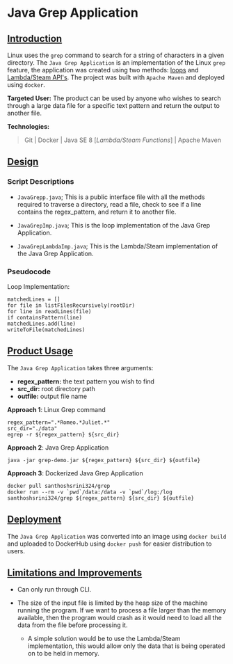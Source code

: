 # Java Grep Application

## <ins>Introduction

Linux uses the `grep` command to search for a string of characters in a given directory. The `Java Grep Application` is
an implementation of the Linux `grep` feature, the application was created using two methods: <ins>loops</ins> and <ins>
Lambda/Steam API's</ins>. The project was built with `Apache Maven`
and deployed using `docker`.

__Targeted User:__ The product can be used by anyone who wishes to search through a large data file for a specific text
pattern and return the output to another file.

__Technologies:__
> Git | Docker | Java SE 8 [*Lambda/Steam Functions*] | Apache Maven

## <ins>Design

### __Script Descriptions__

- `JavaGrepp.java`; This is a public interface file with all the methods required to traverse a directory, read a file,
  check to see if a line contains the regex_pattern, and return it to another file.

- `JavaGrepImp.java`; This is the loop implementation of the Java Grep Application.

- `JavaGrepLambdaImp.java`; This is the Lambda/Steam implementation of the Java Grep Application.

### __Pseudocode__

Loop Implementation:

```
matchedLines = []
for file in listFilesRecursively(rootDir)
for line in readLines(file)
if containsPattern(line)
matchedLines.add(line)
writeToFile(matchedLines)
```

## <ins>Product Usage

The `Java Grep Application` takes three arguments:

- **regex_pattern:** the text pattern you wish to find
- **src_dir:** root directory path
- **outfile:** output file name

__Approach 1__:
Linux Grep command

```
regex_pattern=".*Romeo.*Juliet.*"
src_dir="./data"
egrep -r ${regex_pattern} ${src_dir}
```

__Approach 2__:
Java Grep Application

```
java -jar grep-demo.jar ${regex_pattern} ${src_dir} ${outfile}
```

__Approach 3__:
Dockerized Java Grep Application

```
docker pull santhoshsrini324/grep
docker run --rm -v `pwd`/data:/data -v `pwd`/log:/log santhoshsrini324/grep ${regex_pattern} ${src_dir} ${outfile}
```

## <ins> Deployment

The `Java Grep Application` was converted into an image using `docker build` and uploaded to DockerHub
using `docker push` for easier distribution to users.

## <ins>Limitations and Improvements

- Can only run through CLI.

- The size of the input file is limited by the heap size of the machine running the program. If we want to process a
  file larger than the memory available, then the program would crash as it would need to load all the data from the
  file before processing it.
    - A simple solution would be to use the Lambda/Steam implementation, this would allow only the data that is being
      operated on to be held in memory.
